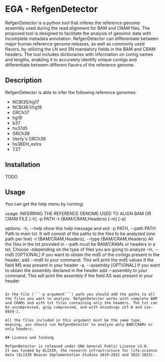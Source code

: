 # EGA - RefgenDetector

RefgenDetector is a python tool that inferes the reference genome assembly used during the read alignment for BAM and CRAM files. The proposed tool is designed to facilitate the analysis of genomic data with incomplete metadata annotation. RefgenDetector can differentiate between major human reference genome releases, as well as commonly used flavors, by utilizing the LN and SN mandatory fields in the BAM and CRAM headers. The tool includes dictionaries with information on contig names and lengths, enabling it to accurately identify unique contigs and differentiate between different flavors of the reference genome.

## Description

RefgenDetector is able to infer the following reference genomes:

- NCBI35/hg17
- NCBI36.1/hg18
- GRCh37
- hg19
- b37
- hs37d5
- GRCh38
- Verily's GRCh38
- hs38DH_extra
- T2T

## Installation 

TODO 

## Usage

You can get the help menu by running:

usage: INFERRING THE REFERENCE GENOME USED TO ALIGN BAM OR CRAM FILE
       [-h] -p PATH -t {BAM/CRAM,Headers} [-m] [-a]

options:
  -h, --help            show this help message and exit
  -p PATH, --path PATH  Path to main txt. It will consist of the paths to the
                        files to be analyzed (one path per line)
  -t {BAM/CRAM,Headers}, --type {BAM/CRAM,Headers}
                        All the files in the txt provided in --path must be
                        BAM/CRAMs or headers in a txt. Choose -tdepending on
                        the type of files you are going to analyze
  -m, --md5             [OPTIONAL] If you want to obtain the md5 of the
                        contigs present in the header, add --md5 to your
                        command. This will print the md5 values if the field
                        M5 was present in your header
  -a, --assembly        [OPTIONAL] If you want to obtain the assembly declared
                        in the header add --assembly to your command. This
                        will print the assembly if the field AS was present in
                        your header

```

In the file (```-p argument```) path you should add the paths to all the files you want to analyze. RefgenDetector works with complete BAM and CRAMs and with txt files containing only the headers. The txt can be uncompressed, gzip compressed, and with encodings utf-8 and iso-8859-1. 

All the files included in this argument must be the same type, meaning, you should run RefgenDetector to analyze only BAM/CRAMs or only headers. 

## Licence and funding

RefgenDetector is released under GNU General Public License v3.0. 
It was funded by ELIXIR, the research infrastructure for life-science data (ELIXIR Beacon Implementation Studies 2019-2021 and 2022-2023).
